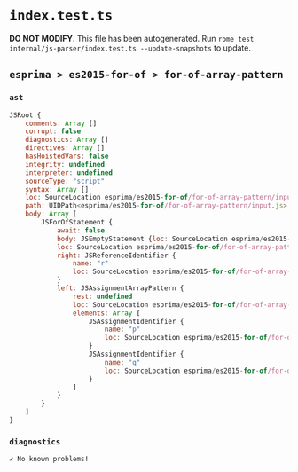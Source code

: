 # `index.test.ts`

**DO NOT MODIFY**. This file has been autogenerated. Run `rome test internal/js-parser/index.test.ts --update-snapshots` to update.

## `esprima > es2015-for-of > for-of-array-pattern`

### `ast`

```javascript
JSRoot {
	comments: Array []
	corrupt: false
	diagnostics: Array []
	directives: Array []
	hasHoistedVars: false
	integrity: undefined
	interpreter: undefined
	sourceType: "script"
	syntax: Array []
	loc: SourceLocation esprima/es2015-for-of/for-of-array-pattern/input.js 1:0-2:0
	path: UIDPath<esprima/es2015-for-of/for-of-array-pattern/input.js>
	body: Array [
		JSForOfStatement {
			await: false
			body: JSEmptyStatement {loc: SourceLocation esprima/es2015-for-of/for-of-array-pattern/input.js 1:17-1:18}
			loc: SourceLocation esprima/es2015-for-of/for-of-array-pattern/input.js 1:0-1:18
			right: JSReferenceIdentifier {
				name: "r"
				loc: SourceLocation esprima/es2015-for-of/for-of-array-pattern/input.js 1:15-1:16 (r)
			}
			left: JSAssignmentArrayPattern {
				rest: undefined
				loc: SourceLocation esprima/es2015-for-of/for-of-array-pattern/input.js 1:5-1:11
				elements: Array [
					JSAssignmentIdentifier {
						name: "p"
						loc: SourceLocation esprima/es2015-for-of/for-of-array-pattern/input.js 1:6-1:7 (p)
					}
					JSAssignmentIdentifier {
						name: "q"
						loc: SourceLocation esprima/es2015-for-of/for-of-array-pattern/input.js 1:9-1:10 (q)
					}
				]
			}
		}
	]
}
```

### `diagnostics`

```
✔ No known problems!

```
